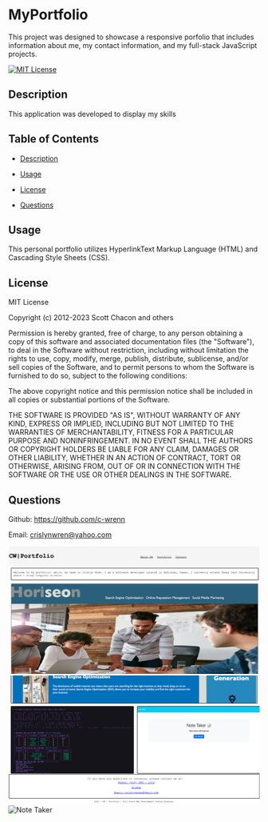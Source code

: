 # MyPortfolio
This project was designed to showcase a responsive porfolio that includes information about me, my contact information, and my full-stack JavaScript projects.

[![MIT License](https://img.shields.io/badge/License-MIT-blue.svg)](https://opensource.org/licenses/MIT)

## Description
This application was developed to display my skills

## Table of Contents

- [Description](#description)
- [Usage](#usage)

- [License](#license)

- [Questions](#questions)

## Usage

This personal portfolio utilizes HyperlinkText Markup Language (HTML) and Cascading Style Sheets (CSS).

## License

MIT License

Copyright (c) 2012-2023 Scott Chacon and others

Permission is hereby granted, free of charge, to any person obtaining
a copy of this software and associated documentation files (the
"Software"), to deal in the Software without restriction, including
without limitation the rights to use, copy, modify, merge, publish,
distribute, sublicense, and/or sell copies of the Software, and to
permit persons to whom the Software is furnished to do so, subject to
the following conditions:

The above copyright notice and this permission notice shall be
included in all copies or substantial portions of the Software.

THE SOFTWARE IS PROVIDED "AS IS", WITHOUT WARRANTY OF ANY KIND,
EXPRESS OR IMPLIED, INCLUDING BUT NOT LIMITED TO THE WARRANTIES OF
MERCHANTABILITY, FITNESS FOR A PARTICULAR PURPOSE AND
NONINFRINGEMENT. IN NO EVENT SHALL THE AUTHORS OR COPYRIGHT HOLDERS BE
LIABLE FOR ANY CLAIM, DAMAGES OR OTHER LIABILITY, WHETHER IN AN ACTION
OF CONTRACT, TORT OR OTHERWISE, ARISING FROM, OUT OF OR IN CONNECTION
WITH THE SOFTWARE OR THE USE OR OTHER DEALINGS IN THE SOFTWARE.


## Questions
Github: https://github.com/c-wrenn

Email: crislynwren@yahoo.com

![Horiseon](image.png)
![employeetracker](image-1.png)
![Note Taker](image-2.png)